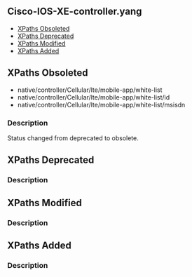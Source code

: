 ## Cisco-IOS-XE-controller.yang


- [XPaths Obsoleted](#xpaths-obsoleted)
- [XPaths Deprecated](#xpaths-deprecated)
- [XPaths Modified](#xpaths-modified)
- [XPaths Added](#xpaths-added)

## XPaths Obsoleted

- native/controller/Cellular/lte/mobile-app/white-list
- native/controller/Cellular/lte/mobile-app/white-list/id
- native/controller/Cellular/lte/mobile-app/white-list/msisdn

### Description

Status changed from deprecated to obsolete.

## XPaths Deprecated

### Description

## XPaths Modified

### Description

## XPaths Added

### Description

